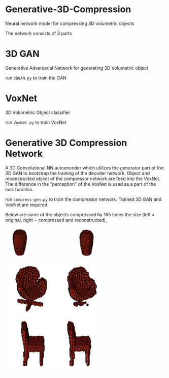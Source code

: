 # Generative-3D-Compression
Neural network model for compressing 3D volumetric objects

The network consists of 3 parts

# 3D GAN
Generative Adversarial Network for generating 3D Volumetric object

run `3DGAN.py` to train the GAN
 
# VoxNet
3D Volumetric Object classifier

run `VoxNet.py` to train VoxNet

# Generative 3D Compression Network
A 3D Convolutional NN autoencoder which utilizes the generator part of the 3D GAN to bootstrap the training of the decoder network. Object and reconstructed object of the compressor network are feed into the VoxNet. The difference in the "perception" of the VoxNet is used as a part of the loss function. 

run `compress-gen.py` to train the compressor network. Trained 3D GAN and VoxNet are required.

Below are some of the objects compressed by 165 times the size (left = original, right = compressed and reconstructed),

<img src="samples/sample1.png" alt="alt text" width="300px">
<img src="samples/sample2.png" alt="alt text" width="300px">
<img src="samples/sample3.png" alt="alt text" width="300px">



